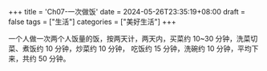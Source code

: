 +++
title = 'Ch07-一次做饭'
date = 2024-05-26T23:35:19+08:00
draft = false
tags = ["生活"]
categories = ["美好生活"]
+++

一个人做一次两个人饭量的饭，按两天计，两天内，买菜约 10~30 分钟，洗菜切菜、煮饭约 10 分钟，炒菜约 10 分钟，
吃饭约 15 分钟，洗碗约 10 分钟，平均下来，共约 50 分钟。
